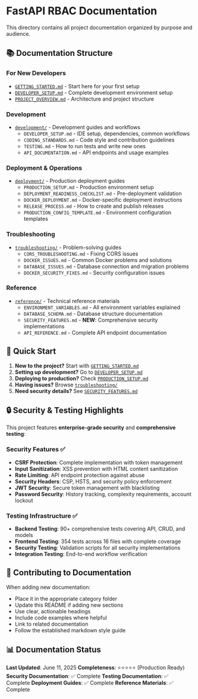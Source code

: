 # FastAPI RBAC Documentation

This directory contains all project documentation organized by purpose and audience.

## 📚 Documentation Structure

### For New Developers

- [`GETTING_STARTED.md`](./getting-started/GETTING_STARTED.md) - Start here for your first setup
- [`DEVELOPER_SETUP.md`](./development/DEVELOPER_SETUP.md) - Complete development environment setup
- [`PROJECT_OVERVIEW.md`](./getting-started/PROJECT_OVERVIEW.md) - Architecture and project structure

### Development

- [`development/`](./development/) - Development guides and workflows
  - `DEVELOPER_SETUP.md` - IDE setup, dependencies, common workflows
  - `CODING_STANDARDS.md` - Code style and contribution guidelines
  - `TESTING.md` - How to run tests and write new ones
  - `API_DOCUMENTATION.md` - API endpoints and usage examples

### Deployment & Operations

- [`deployment/`](./deployment/) - Production deployment guides
  - `PRODUCTION_SETUP.md` - Production environment setup
  - `DEPLOYMENT_READINESS_CHECKLIST.md` - Pre-deployment validation
  - `DOCKER_DEPLOYMENT.md` - Docker-specific deployment instructions
  - `RELEASE_PROCESS.md` - How to create and publish releases
  - `PRODUCTION_CONFIG_TEMPLATE.md` - Environment configuration templates

### Troubleshooting

- [`troubleshooting/`](./troubleshooting/) - Problem-solving guides
  - `CORS_TROUBLESHOOTING.md` - Fixing CORS issues
  - `DOCKER_ISSUES.md` - Common Docker problems and solutions
  - `DATABASE_ISSUES.md` - Database connection and migration problems
  - `DOCKER_SECURITY_FIXES.md` - Security configuration issues

### Reference

- [`reference/`](./reference/) - Technical reference materials
  - `ENVIRONMENT_VARIABLES.md` - All environment variables explained
  - `DATABASE_SCHEMA.md` - Database structure documentation
  - `SECURITY_FEATURES.md` - **NEW**: Comprehensive security implementations
  - `API_REFERENCE.md` - Complete API endpoint documentation

## 🚀 Quick Start

1. **New to the project?** Start with [`GETTING_STARTED.md`](./getting-started/GETTING_STARTED.md)
2. **Setting up development?** Go to [`DEVELOPER_SETUP.md`](./development/DEVELOPER_SETUP.md)
3. **Deploying to production?** Check [`PRODUCTION_SETUP.md`](./deployment/PRODUCTION_SETUP.md)
4. **Having issues?** Browse [`troubleshooting/`](./troubleshooting/)
5. **Need security details?** See [`SECURITY_FEATURES.md`](./reference/SECURITY_FEATURES.md)

## 🔒 Security & Testing Highlights

This project features **enterprise-grade security** and **comprehensive testing**:

### Security Features ✅

- **CSRF Protection**: Complete implementation with token management
- **Input Sanitization**: XSS prevention with HTML content sanitization
- **Rate Limiting**: API endpoint protection against abuse
- **Security Headers**: CSP, HSTS, and security policy enforcement
- **JWT Security**: Secure token management with blacklisting
- **Password Security**: History tracking, complexity requirements, account lockout

### Testing Infrastructure ✅

- **Backend Testing**: 90+ comprehensive tests covering API, CRUD, and models
- **Frontend Testing**: 354 tests across 16 files with complete coverage
- **Security Testing**: Validation scripts for all security implementations
- **Integration Testing**: End-to-end workflow verification

## 📝 Contributing to Documentation

When adding new documentation:

- Place it in the appropriate category folder
- Update this README if adding new sections
- Use clear, actionable headings
- Include code examples where helpful
- Link to related documentation
- Follow the established markdown style guide

## 📊 Documentation Status

**Last Updated**: June 11, 2025
**Completeness**: ⭐⭐⭐⭐⭐ (Production Ready)
**Security Documentation**: ✅ Complete
**Testing Documentation**: ✅ Complete
**Deployment Guides**: ✅ Complete
**Reference Materials**: ✅ Complete
